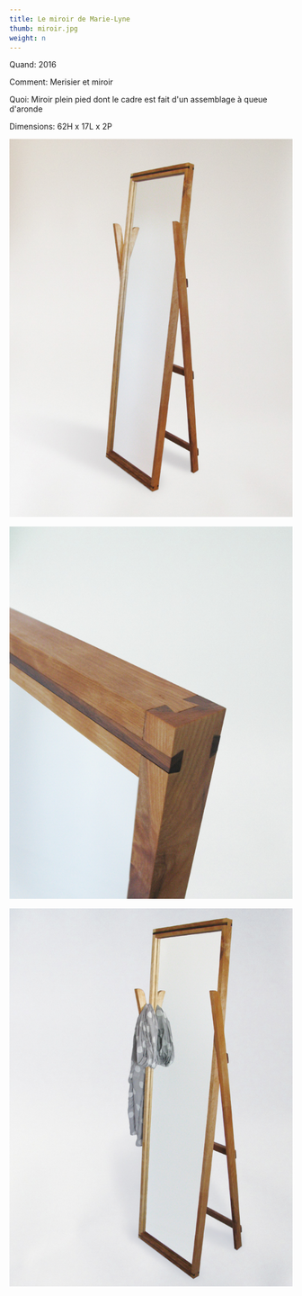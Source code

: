 ```yaml
---
title: Le miroir de Marie-Lyne
thumb: miroir.jpg
weight: n
---
```


Quand: 2016

Comment: Merisier et miroir

Quoi: Miroir plein pied dont le cadre est fait d'un assemblage à queue d'aronde

Dimensions: 62H x 17L x 2P

![](/img/miroir-01.jpg)

![](/img/miroir-02.jpg)

![](/img/miroir-03.jpg)